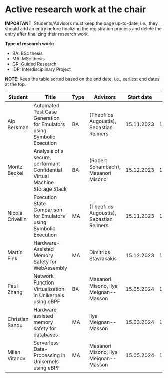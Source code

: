 # Active research work at the chair


**IMPORTANT**: Students/Advisors must keep the page up-to-date, i.e., they should add an entry before finalizing the registration process and delete the entry after finalizing their research work.

**Type of research work:** 
  - BA: BSc thesis
  - MA: MSc thesis
  - GR: Guided Research
  - IDP: Interdisciplinary Project

**NOTE**: Keep the table sorted based on the end date, i.e., earliest end dates at the top.

| Student          | Title                                                                       | Type | Advisors                                 | Start date | End date   |
|------------------|-----------------------------------------------------------------------------|------|------------------------------------------|------------|------------|
| Alp Berkman      | Automated Test Case Generation for Emulators using Symbolic Execution       | BA   | (Theofilos Augoustis), Sebastian Reimers | 15.11.2023 | 15.03.2024 |
| Moritz Beckel    | Analysis of a secure, performant Confidential Virtual Machine Storage Stack | BA   | (Robert Schambach), Masanori Misono      | 15.12.2023 | 15.04.2024 |
| Nicola Crivellin | Execution State Comparison for Emulators using Symbolic Execution           | MA   | (Theofilos Augoustis), Sebastian Reimers | 15.11.2023 | 15.05.2024 |
| Martin Fink      | Hardware-Assisted Memory Safety for WebAssembly                             | MA   | Dimitrios Stavrakakis                    | 15.12.2023 | 15.06.2024 |
| Paul Zhang       | Network Function Virtualization in Unikernels using eBPF                    | BA   | Masanori Misono, Ilya Meignan--Masson    | 15.05.2024 | 15.09.2024 |
| Christian Sandu  | Hardware assisted memory safety for databases                               | MA   | Ilya Meignan--Masson                     | 15.03.2024 | 15.09.2024 |
| Milen Vitanov    | Serverless Data-Processing in Unikernels using eBPF                         | MA   | Masanori Misono, Ilya Meignan--Masson    | 15.05.2024 | 15.11.2024 |

